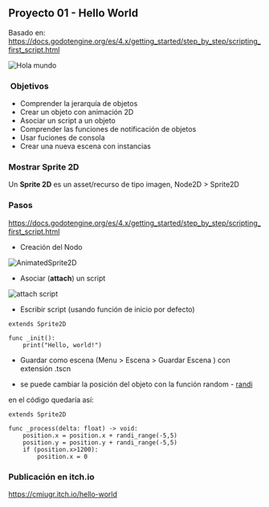## Proyecto 01 - Hello World  


Basado en: https://docs.godotengine.org/es/4.x/getting_started/step_by_step/scripting_first_script.html

![Hola mundo](https://docs.godotengine.org/es/4.x/_images/scripting_first_script_rotating_godot.gif)

###  Objetivos 

* Comprender la jerarquía de objetos
* Crear un objeto con animación 2D
* Asociar un script a un objeto
* Comprender las funciones de notificación de objetos
* Usar fuciones de consola
* Crear una nueva escena con instancias 


### Mostrar Sprite 2D 

Un **Sprite 2D** es un asset/recurso de tipo imagen,   Node2D > Sprite2D


### Pasos 

https://docs.godotengine.org/es/4.x/getting_started/step_by_step/scripting_first_script.html 


* Creación del Nodo 

![AnimatedSprite2D](https://docs.godotengine.org/es/4.x/_images/scripting_first_script_add_sprite_node.webp)



* Asociar (**attach**) un script

![attach script](https://docs.godotengine.org/es/4.x/_images/scripting_first_script_attach_script.webp) 


* Escribir script (usando función de inicio por defecto)


```
extends Sprite2D

func _init():
	print("Hello, world!")
```


* Guardar como escena (Menu > Escena > Guardar Escena )  con extensión .tscn

* se puede cambiar la posición del objeto con la función random - [randi](https://docs.godotengine.org/en/stable/classes/class_randomnumbergenerator.html) 


en el código quedaría así: 

```
extends Sprite2D

func _process(delta: float) -> void:
	position.x = position.x + randi_range(-5,5)
	position.y = position.y + randi_range(-5,5)
	if (position.x>1200):
		position.x = 0

```

### Publicación en itch.io 

https://cmiugr.itch.io/hello-world 

  




